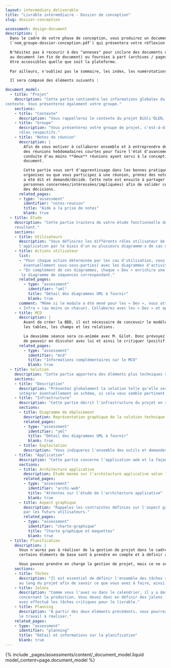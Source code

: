 ```yaml
---
layout: intermediary_deliverable
title: "Livrable intermédiaire - Dossier de conception"
slug: dossier-conception

assessment: design-document
description: |
  Dans le cadre de votre phase de conception, vous produirez un document
  (`nom_groupe-dossier-conception.pdf`) qui présentera votre réflexion sur le sujet et votre organisation.

  N'hésitez pas à recourir à des "annexes" pour inclure des documents de conception. Ces annexes peuvent être intégrés
  au document (en fin de document) ou fournies à part (archives / pages web). Rappelez-vous que ces documents doivent
  être accessibles quelle que soit la plateforme.
  
  Par ailleurs, n'oubliez pas le sommaire, les index, les numérotations, les en-têtes et pieds de page, etc.

  Il sera composé des éléments suivants :

document_model:
  - title: "Projet"
    description: "Cette partie contiendra les informations globales du projet afin de le présenter ainsi que son
contexte. Vous présenterez également votre groupe."
    sections:
    - title: "Contexte"
      description: "Vous rappellerez le contexte du projet Bibli'OLEN, c'est-à-dire le sujet et le besoin énoncé."
    - title: "Groupe"
      description: "Vous présenterez votre groupe de projet, c'est-à-dire les membres qui le composent et leurs
      rôles respectifs."
    - title: "Notes de réunion"
      description: |
        Afin de vous motiver à collaborer ensemble et à entreprendre des points réguliers (organiser
        des réunions hebdomadaires courtes pour faire l'état d'avancement, par exemple) vous allez devoir justifier la
        conduite d'au moins **deux** réunions ayant servi à la conception du projet, et donc à la rédaction de ce
        document.

        Cette partie vous sert d'apprentissage dans les bonnes pratiques de la conduite de réunions. Dès lors que vous
        organisez ou que vous participez à une réunion, prenez des notes afin de garder une trace écrite de ce qui
        a été dit et demandé/décidé. Cette note est ensuite à partager avec les participants (ou en tout cas les
        personnes concernées/intéressées/impliquées) afin de valider ce qui a été dit et de pouvoir prouver
        des décisions.
      related_pages:
      - type: "assessment"
        identifier: "notes-reunion"
        title: "Aide à la prise de notes"
        blank: true
  - title: Étude
    description: "Cette partie traitera de votre étude fonctionnelle du sujet et des documents de conception qui en
    résultent."
    sections:
    - title: Utilisateurs
      description: "Vous définirez les différents rôles utilisateur de l'application et leurs interactions avec 
      l'application par le biais d'un ou plusieurs diagramme·s de cas d'utilisation."
    - title: Actions utilisateur
      list:  
      - "Pour chaque action déterminée par les cas d'utilisation, vous définirez des sous-parties fonctionnelles (et
        éventuellement sous-sous-parties) avec les diagrammes d'activité correspondants."  
      - "En complément de ces diagrammes, chaque « Dev » enrichira une fonctionnalité (différente pour chacun) avec
       le diagramme de séquences correspondant."
      related_pages:
        - type: "assessment"
          identifier: "uml"
          title: "Détail des diagrammes UML à fournir"
          blank: true
      comment: "Même si le module a été mené pour les « Dev », nous attendons aussi une participation de la part des
      « Infra » (au moins un chacun). Collaborez avec les « Dev » et apprenez de l'enseignement qu'ils ont reçu."
    - title: MCD
      description: |
        Avant de créer la BDD, il est nécessaire de concevoir le modèle conceptuel de données (MCD) pour lister
        les tables, les champs et les relations.

        La deuxième séance sera co-animée avec M. Gilot. Donc prévoyez de travailler sur le MCD avant cette séance afin
        de pouvoir en discuter avec lui et ainsi le critiquer (positif et négatif).
      related_pages:
        - type: "assessment"
          identifier: "mcd"
          title: "Informations complémentaires sur le MCD"
          blank: true
  - title: Solution
    description: "Cette partie apportera des éléments plus techniques sur la solution qui sera mise en place."
    sections:
    - title: "Description"
      description: "Présentez globalement la solution telle qu'elle sera définie dans la finalité. N'hésitez pas à
      intégrer éventuellement un schéma, si cela vous semble pertinent."
    - title: "Infrastructure"
      description: "Cette partie décrit l'infrastructure du projet en se basant sur les contraintes techniques fournies." 
      sections:
      - title: Diagramme de déploiement
        description: Représentation graphique de la solution technique qui devra être mise en place.
        related_pages:
        - type: "assessment"
          identifier: "uml"
          title: "Détail des diagrammes UML à fournir"
          blank: true
      - title: Exploitation
        description: "Vous indiquerez l'ensemble des outils et demandes pour l'exploitation de l'infrastructure."  
    - title: "Application"
      description: "Cette partie concerne l'application web et la façon dont elle sera développée."
      sections:
      - title: Architecture applicative
        description: Étude menée sur l'architecture applicative selon le concept MVC.
        related_pages:
        - type: "assessment"
          identifier: "archi-web"
          title: "Attentes sur l'étude de l'architecture applicative"
          blank: true
      - title: Aspect graphique
        description: "Rappelez les contraintes définies sur l'aspect graphique et l'exploitation de l'application web
        par les futurs utilisateurs."
        related_pages:
        - type: "assessment"
          identifier: "charte-graphique"
          title: "Charte graphique et maquettes"
          blank: true
  - title: Planification
    description: |
      Vous n'aurez pas à réaliser de la gestion de projet dans le cadre de projet transverse. Néanmoins,
      certains éléments de base sont à prendre en compte et à définir afin de conduire au mieux le projet.

      Vous pouvez prendre en charge la gestion de projet, mais ce ne sera pas du tout un critère d'évaluation.
    sections:
    - title: Tâches
      description: "Il est essentiel de définir l'ensemble des tâches « Dev » / « Infra » / « Projet » à réaliser tout
      au long du projet afin de savoir ce que vous avez à faire, ainsi que pouvoir suivre ce qui a été fait."
    - title: Jalons
      description: "Comme vous l'avez vu dans le calendrier, il y a des dates importantes avec des livrables à rendre
      concernant la production. Vous devez donc en définir des jalons : des points de contrôle vous assurant que vous
      avez effectué les tâches critiques pour le livrable."
    - title: Planning
      description: "À partir des deux éléments précédents, vous pourrez définir un planning trivial afin d'organiser
      le travail à réaliser."
    related_pages:
    - type: "assessment"
      identifier: "planning"
      title: "Détail et informations sur la planification"
      blank: true
---
```


{% include _pages/assessments/content/_document_model.liquid model_content=page.document_model %}
